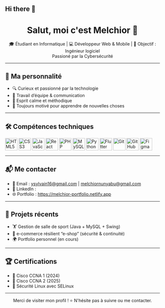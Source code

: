 ## Hi there 👋

<!--
**MelchiorN/MelchiorN** is a ✨ _special_ ✨ repository because its `README.md` (this file) appears on your GitHub profile.

Here are some ideas to get you started:

- 🔭 I’m currently working on ...
- 🌱 I’m currently learning ...
- 👯 I’m looking to collaborate on ...
- 🤔 I’m looking for help with ...
- 💬 Ask me about ...
- 📫 How to reach me: ...
- 😄 Pronouns: ...
- ⚡ Fun fact: ...
-->
<h1 align="center">Salut, moi c'est Melchior 👋</h1>

<p align="center">
  🎓 Étudiant en Informatique | 💻 Développeur Web & Mobile | 🎯 Objectif : Ingénieur logiciel <br/> Passioné par la Cybersécurité
</p>

---

## 🧠 Ma personnalité

- 🔍 Curieux et passionné par la technologie
- 🤝 Travail d’équipe & communication
- 🧘 Esprit calme et méthodique
- 🚀 Toujours motivé pour apprendre de nouvelles choses

---

## 🛠️ Compétences techniques

<p align="left">
  <!-- Web -->
  <img src="https://cdn.jsdelivr.net/gh/devicons/devicon/icons/html5/html5-original.svg" height="40" alt="HTML5"/>
  <img src="https://cdn.jsdelivr.net/gh/devicons/devicon/icons/css3/css3-original.svg" height="40" alt="CSS3"/>
  <img src="https://cdn.jsdelivr.net/gh/devicons/devicon/icons/javascript/javascript-original.svg" height="40" alt="JavaScript"/>
  <img src="https://cdn.jsdelivr.net/gh/devicons/devicon/icons/react/react-original.svg" height="40" alt="React"/>

  <!-- Backend / DB -->
  <img src="https://cdn.jsdelivr.net/gh/devicons/devicon/icons/php/php-original.svg" height="40" alt="PHP"/>
  <img src="https://cdn.jsdelivr.net/gh/devicons/devicon/icons/mysql/mysql-original.svg" height="40" alt="MySQL"/>
  <img src="https://cdn.jsdelivr.net/gh/devicons/devicon/icons/python/python-original.svg" height="40" alt="Python"/>

  <!-- Mobile -->
  <img src="https://cdn.jsdelivr.net/gh/devicons/devicon/icons/flutter/flutter-original.svg" height="40" alt="Flutter"/>

  <!-- Outils -->
  <img src="https://cdn.jsdelivr.net/gh/devicons/devicon/icons/git/git-original.svg" height="40" alt="Git"/>
  <img src="https://cdn.jsdelivr.net/gh/devicons/devicon/icons/github/github-original.svg" height="40" alt="GitHub"/>
  <img src="https://cdn.jsdelivr.net/gh/devicons/devicon/icons/figma/figma-original.svg" height="40" alt="Figma"/>
</p>

---

## 📬 Me contacter

- 📧 Email : ysylvain16@gmail.com | melchiornunyabu@gmail.com
- 💼 LinkedIn : 
- 🌐 Portfolio : https://melchior-portfolio.netlify.app

---

## 💼 Projets récents

- 🏋️ Gestion de salle de sport (Java + MySQL + Swing)
- 🛒 e-commerce résilient “e-shop” (sécurité & continuité)
- 🌍 Portfolio personnel (en cours)

---

## 🏆 Certifications

- 📜 Cisco CCNA 1 (2024)
- 📜 Cisco CCNA 2 (2025)
- 🔐 Sécurité Linux avec SELinux

---

<p align="center">
  Merci de visiter mon profil ! ⭐️ N'hésite pas à suivre ou me contacter.
</p>

